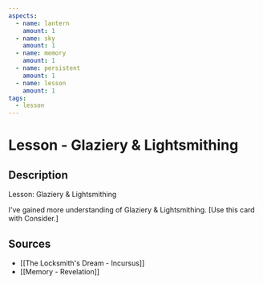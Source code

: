 ```yaml
---
aspects: 
  - name: lantern
    amount: 1
  - name: sky
    amount: 1
  - name: memory
    amount: 1
  - name: persistent
    amount: 1
  - name: lesson
    amount: 1
tags:
  - lesson
---
```


# Lesson - Glaziery & Lightsmithing

## Description
Lesson: Glaziery & Lightsmithing

I've gained more understanding of Glaziery & Lightsmithing. [Use this card with Consider.]
## Sources
- [[The Locksmith's Dream - Incursus]]
- [[Memory - Revelation]]